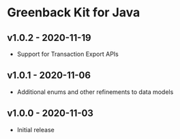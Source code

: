 # Greenback Kit for Java

## v1.0.2 - 2020-11-19

 - Support for Transaction Export APIs

## v1.0.1 - 2020-11-06

 - Additional enums and other refinements to data models

## v1.0.0 - 2020-11-03

 - Initial release

